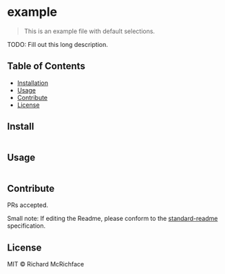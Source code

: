 # example

> This is an example file with default selections.

TODO: Fill out this long description.

## Table of Contents

- [Installation](#installation)
- [Usage](#usage)
- [Contribute](#contribute)
- [License](#license)

## Install

```
```

## Usage

```
```

## Contribute

PRs accepted.

Small note: If editing the Readme, please conform to the [standard-readme](https://github.com/RichardLitt/standard-readme) specification.

## License

MIT © Richard McRichface
